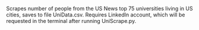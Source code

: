 Scrapes number of people from the US News top 75 universities living in US cities, saves to file UniData.csv. 
Requires LinkedIn account, which will be requested in the terminal after running UniScrape.py.

